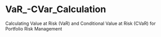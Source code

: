 # VaR_-CVar_Calculation
Calculating Value at Risk (VaR) and Conditional Value at Risk (CVaR) for Portfolio Risk Management
